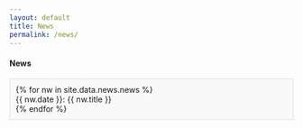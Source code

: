 ```yaml
---
layout: default
title: News
permalink: /news/
---
```


<style>
  .news-container {
    max-height: 200px;
    overflow-y: auto;
    border: 1px solid #ddd;
    padding: 10px;
    background-color: #f9f9f9;
  }
</style>

<div class="docs-section" id="news">
  <h4>News</h4>
  <div class="news-container">
    {% for nw in site.data.news.news %}
      <div class="row">{{ nw.date }}: {{ nw.title }}</div>
    {% endfor %}
  </div>
</div>
